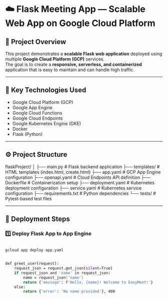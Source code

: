 # ☁️ Flask Meeting App — Scalable Web App on Google Cloud Platform

## 📘 Project Overview
This project demonstrates a **scalable Flask web application** deployed using multiple **Google Cloud Platform (GCP)** services.  
The goal is to create a **responsive, serverless, and containerized** application that is easy to maintain and can handle high traffic.

---

## 🧰 Key Technologies Used
- Google Cloud Platform (GCP)
- Google App Engine
- Google Cloud Functions
- Google Cloud Endpoints
- Google Kubernetes Engine (GKE)
- Docker
- Flask (Python)

---

## ⚙️ Project Structure
flaskProject/
│
├── main.py # Flask backend application
├── templates/ # HTML templates (index.html, create.html)
├── app.yaml # GCP App Engine configuration
├── openapi.yaml # Cloud Endpoints API definition
├── Dockerfile # Containerization setup
├── deployment.yaml # Kubernetes deployment configuration
├── service.yaml # Kubernetes service configuration
├── requirements.txt # Python dependencies
└── tests/ # Pytest-based test files


---

## 🚀 Deployment Steps

### 1️⃣ Deploy Flask App to App Engine
```bash

gcloud app deploy app.yaml


def greet_user(request):
    request_json = request.get_json(silent=True)
    if request_json and 'name' in request_json:
        name = request_json['name']
        return {'message': f'Hello, {name}! Welcome to EasyMeet!'}
    else:
        return {'error': 'No name provided'}, 400

